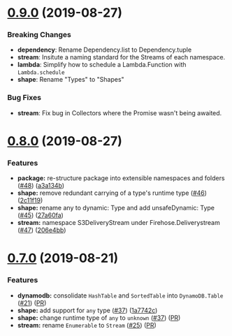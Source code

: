 # [0.9.0](https://github.com/sam-goodwin/punchcard/compare/v0.8.0...v0.9.0) (2019-08-27)

### Breaking Changes
* **dependency**: Rename Dependency.list to Dependency.tuple
* **stream**: Insitute a naming standard for the Streams of each namespace.
* **lambda**: Simplify how to schedule a Lambda.Function with `Lambda.schedule`
* **shape**: Rename "Types" to "Shapes"

### Bug Fixes
* **stream**: Fix bug in Collectors where the Promise wasn't being awaited.

# [0.8.0](https://github.com/sam-goodwin/punchcard/compare/v0.7.0...v0.8.0) (2019-08-27)


### Features

* **package:** re-structure package into extensible namespaces and folders ([#48](https://github.com/sam-goodwin/punchcard/issues/48)) ([a3a134b](https://github.com/sam-goodwin/punchcard/commit/a3a134b))
* **shape:** remove redundant carrying of a type's runtime type ([#46](https://github.com/sam-goodwin/punchcard/issues/46)) ([2c11f19](https://github.com/sam-goodwin/punchcard/commit/2c11f19))
* **shape:** rename any to dynamic: Type<unknown> and add unsafeDynamic: Type<any> ([#45](https://github.com/sam-goodwin/punchcard/issues/45)) ([27a60fa](https://github.com/sam-goodwin/punchcard/commit/27a60fa))
* **stream:** namespace S3DeliveryStream under Firehose.Deliverystream ([#47](https://github.com/sam-goodwin/punchcard/issues/47)) ([206e4bb](https://github.com/sam-goodwin/punchcard/commit/206e4bb))



# [0.7.0](https://github.com/sam-goodwin/punchcard/compare/v0.6.0...v0.7.0) (2019-08-21)


### Features

* **dynamodb:** consolidate `HashTable` and `SortedTable` into `DynamoDB.Table` ([#21](https://github.com/sam-goodwin/punchcard/issues/27)) ([PR](https://github.com/sam-goodwin/punchcard/pull/39))
* **shape:** add support for `any` type ([#37](https://github.com/sam-goodwin/punchcard/issues/37)) ([1a7742c](https://github.com/sam-goodwin/punchcard/commit/1a7742c))
* **shape:** change runtime type of `any` to `unknown` ([#37](https://github.com/sam-goodwin/punchcard/issues/37)) ([PR](https://github.com/sam-goodwin/punchcard/pull/41))
* **stream:** rename `Enumerable` to `Stream` ([#25](https://github.com/sam-goodwin/punchcard/issues/25)) ([PR](https://github.com/sam-goodwin/punchcard/pull/26))
